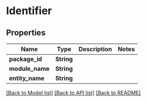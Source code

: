 # Identifier

## Properties

Name | Type | Description | Notes
------------ | ------------- | ------------- | -------------
**package_id** | **String** |  | 
**module_name** | **String** |  | 
**entity_name** | **String** |  | 

[[Back to Model list]](../README.md#documentation-for-models) [[Back to API list]](../README.md#documentation-for-api-endpoints) [[Back to README]](../README.md)


